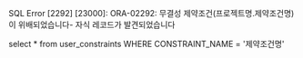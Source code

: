 SQL Error [2292] [23000]: ORA-02292: 무결성 제약조건(프로젝트명.제약조건명)이 위배되었습니다- 자식 레코드가 발견되었습니다

select *
from user_constraints
WHERE CONSTRAINT_NAME  = '제약조건명'